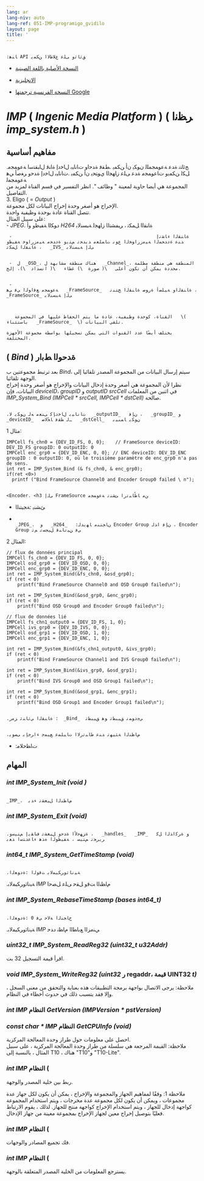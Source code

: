 ```yaml
---
lang: ar
lang-niv: auto
lang-ref: 051-IMP-programigo_gvidilo
layout: page
title: '                                                                                                                                                     _IMP_ ﺔﺠﻣﺮﺒﻟﺍ ﻞﻴﻟﺩ'
---
```



                                                                                                                                   :ﺎﻨﻫ API ﻖﺋﺎﺛﻭ ﻰﻠﻋ ﻉﻼ﻿ﻃﻻ﻿ﺍ ﻦﻜﻤﻳ  
* [  النسخة الأصلية باللغة الصينية  ](../../zh/includes.zh/html/)  


* [  الانجليزية  ](../../en/includes.en/html/)  


* [  النسخة الفرنسية ترجمتها Google  ](../../fr/includes.fr/html/)  




# _IMP_   \(  _Ingenic Media Platform_  \)   \( ﺮﻈﻧﺍ   _imp\_system.h_  \)

## مفاهيم أساسية
 .ﺞﺋﺎﺘﻧ ﺓﺪﻋ ﺔﻋﻮﻤﺠﻤﻠﻟ ﻥﻮﻜﻳ ﻥﺃ ﻦﻜﻤﻳ .ﻂﻘﻓ ﺓﺪﺣﺍﻭ ﺕﺎﻧﺎﻴﺑ ﻝﺎﺧﺩﺇ ﺓﺎﻨﻗ ﻝﺎﺒﻘﺘﺳﺍ ﺔﻋﻮﻤﺠﻣ ﻞﻜﻟ ﻦﻜﻤﻳﻭ ﺕﺎﻋﻮﻤﺠﻣ ﺓﺪﻋ ﻰﻠﻋ ﺯﺎﻬﺠﻟﺍ ﻱﻮﺘﺤﻳ ﻥﺃ ﻦﻜﻤﻳ .ﺕﺎﻧﺎﻴﺑ ﻝﺎﺧﺩﺇ ﺓﺪﺣﻭ ﺮﻐﺻﺃ ﻲﻫ ﺔﻋﻮﻤﺠﻤﻟ  
      المجموعة هي أيضا حاوية لمعينة   " وظائف  ". انظر التفسير في قسم القناة لمزيد من التفاصيل.  
 3. Eligo   \( =  _Output_  \)    
 الإخراج هو أصغر وحدة إخراج البيانات لكل مجموعة.    
 تتصل القناة عادة بوحدة وظيفية واحدة.    
 على سبيل المثال:   
     -                                                                                                      _JPEG_.  ﺩﻮﻜﻟﺍ ﺔﻔﻴﻇﻭ ﻭﺃ   _H264_   ﺓﺎﻨﻘﻟﺍ ﻞﻤﻜﺗ ، ﺮﻴﻔﺸﺘﻟﺍ ﺯﺎﻬﺠﻟ ﺔﺒﺴﻨﻟﺎﺑ 


     -                                                     ﺓﺎﻨﻘﻟﺍ ءﺎﺸﻧﺇ ﺪﻨﻋ ﺓﺩﺪﺤﻤﻟﺍ ﺔﻴﻣﺯﺭﺍﻮﺨﻟﺍ ﻉﻮﻧ ﺕﺎﻤﻠﻌﻣ ﺪﻳﺪﺤﺗ ﻢﺘﻳﻭ ﺓﺩﺪﺤﻣ ﺔﻴﻣﺯﺭﺍﻮﺧ ﺔﻔﻴﻇﻭ ﺓﺎﻨﻘﻟﺍ ﻞﻤﻜﺗ ،   _IVS_ ﻰﻟﺇ ﺔﺒﺴﻨﻟﺎﺑ


     -  ل  _OSD_، هناك منطقة مشابهة ل   _Channel_، المنطقة هي منطقة مظلمة محددة يمكن أن تكون أعلى   \( صورة  \) غطاء   \( انسداد  \)، إلخ.  


     -                                                                                        ﺔﻋﻮﻤﺠﻣ ﻊﻗﺍﻮﻟﺍ ﻲﻓ ﻲﻫ   _FrameSource_   ﺓﺎﻨﻘﻟﺍﻭ ﺔﻴﻠﺻﺃ ﺓﺭﻮﺻ ﺓﺎﻨﻘﻟﺍ ﺞﺘﻨﺗ ،   _FrameSource_ ﻰﻟﺇ ﺔﺒﺴﻨﻟﺎﺑ 


    
       القناة، كوحدة وظيفية، عادة ما يتم الحفاظ عليها في المجموعة   \( باستثناء   _FrameSource_  \) تلقي البيانات.  

    يختلف أيضًا عدد القنوات التي يمكن تسجيلها بواسطة مجموعة الأجهزة المختلفة.

##                                                                                                                                             \(  _Bind_  \) ﺓﺪﺣﻮﻟﺍ ﻂﺑﺍﺭ

بعد ترتبط مجموعتين ب   _Bind_، سيتم إرسال البيانات من المجموعة المصدر تلقائيا إلى الوجهة تلقائيا.    
 نظرا لأن المجموعة هي أصغر وحدة إدخال البيانات والإخراج هو أصغر وحدة إخراج البيانات، فإن   _deviceID_،   _groupID_   و   _outputID_    _srcCell_   في اثنين من المعلمات   _IMP\_System\_Bind \(IMPCell * srcCell, IMPCell * dstCell\)_   صالحة.    

                                                                               .ﺕﺎﻧﺎﻴﺑ ﻝﺎﺧﺩﺈﻛ ﻰﻨﻌﻣ ﻪﻟ ﻥﻮﻜﻳ ﻻ﻿   _outputID_   ﻥﺈﻓ ،   _groupID_ ﻭ   _deviceID_   ـﻟ ﻂﻘﻓ ﺎﺤًﻟﺎﺻ   _dstCell_   ﻥﻮﻜﻳ ﺎﻤﻨﻴﺑ 

مثال 1: 
```
IMPCell fs_chn0 = {DEV_ID_FS, 0, 0};    // FrameSource deviceID: DEV_ID_FS groupID: 0 outputID: 0
IMPCell enc_grp0 = {DEV_ID_ENC, 0, 0}; // ENC deviceID: DEV_ID_ENC groupID : 0 outputID: 0, où le troisième paramètre de enc_grp0 n'a pas de sens. 
int ret = IMP_System_Bind (& fs_chn0, & enc_grp0);
if(ret <0>)
  printf ("Bind FrameSource Channel0 and Encoder Group0 failed \ n");

```
                                                                                        <Encoder. <h3 ﻰﻟﺇ FrameSource ﻦﻣ ﺎﻃًﺎﺒﺗﺭﺍ ﺊﺸﻨﺗ ﺔﻋﻮﻤﺠﻣ    
 *  ﺊﺸﻨﻳ :ﺔﺠﻴﺘﻨﻟﺍ

*                                                                               _JPEG_.  ﻭ   _H264_   :ﻥﺎﺠﺘﻨﻣ ﺎﻬﻳﺪﻟ Encoder Group ﻥﺈﻓ ﺍﺬﻟ ، Encoder Group ﻲﻓ ﻦﻴﺗﺎﻨﻗ ﻞﻴﺠﺴﺗ ﻢﺗ 



المثال 2:
```
// flux de données principal
IMPCell fs_chn0 = {DEV_ID_FS, 0, 0};
IMPCell osd_grp0 = {DEV_ID_OSD, 0, 0};
IMPCell enc_grp0 = {DEV_ID_ENC, 0, 0};
int ret = IMP_System_Bind(&fs_chn0, &osd_grp0);
if (ret < 0)
    printf("Bind FrameSource Channel0 and OSD Group0 failed\n");

int ret = IMP_System_Bind(&osd_grp0, &enc_grp0);
if (ret < 0)
    printf("Bind OSD Group0 and Encoder Group0 failed\n");

// flux de données lié 
IMPCell fs_chn1_output0 = {DEV_ID_FS, 1, 0};
IMPCell ivs_grp0 = {DEV_ID_IVS, 0, 0};
IMPCell osd_grp1 = {DEV_ID_OSD, 1, 0};
IMPCell enc_grp1 = {DEV_ID_ENC, 1, 0};

int ret = IMP_System_Bind(&fs_chn1_output0, &ivs_grp0);
if (ret < 0)
    printf("Bind FrameSource Channel1 and IVS Group0 failed\n");

int ret = IMP_System_Bind(&ivs_grp0, &osd_grp1);
if (ret < 0)
    printf("Bind IVS Group0 and OSD Group1 failed\n");

int ret = IMP_System_Bind(&osd_grp1, &enc_grp1);
if (ret < 0)
    printf("Bind OSD Group1 and Encoder Group1 failed\n");
```
                                                                                                                   .ﺓﺎﻨﻘﻟﺍ ﻲﺋﺎﻨﺛ ﺰﻣﺭ :  _Bind_  ﻲﺟﺫﻮﻤﻧ ﻖﻴﺒﻄﺗ ﻮﻫ ﻖﻴﺒﻄﺗ 

                                                                                             .ﻡﺎﻈﻨﻟﺍ ﺔﺌﻴﻬﺗ ﺪﻨﻋ ﻁﺎﺒﺗﺭﻻ﻿ﺍ ﺕﺎﻴﻠﻤﻋ ﻊﻴﻤﺟ ءﺍﺮﺟﺈﺑ ﻰﺻﻮﻳ  
  *   :ﺕﺎﻈﺣﻼ﻿ﻣ 

## المهام

### _int IMP\_System\_Init \(void \)_
                                                                                                                                           _IMP_.  ﻡﺎﻈﻨﻟﺍ ﻞﻴﻐﺸﺗ ءﺪﺑ 
### _int IMP\_System\_Exit \(void\)_

                                                                    .ﺓﺰﻬﺟﻷ﻿ﺍ ﺓﺪﺣﻭ ﻞﻴﻐﺸﺗ ﻑﺎﻘﻳﺇ ﻢﺘﻴﺳﻭ ،   _handles_   _IMP_   ﻭ ﺓﺮﻛﺍﺬﻟﺍ ﻞﻛ ﺮﻳﺮﺤﺗ ﻢﺘﻴﺳ ، ﺔﻔﻴﻇﻮﻟﺍ ﻩﺬﻫ ءﺎﻋﺪﺘﺳﺍ ﺪﻌﺑ 

### _int64\_t IMP\_System\_GetTimeStamp \(void\)_

                                                                                   .ﺔﻴﻧﺎﺛﻭﺮﻜﻴﻤﻟﺎﺑ ﺖﻗﻮﻟﺍ :ﺓﺩﻮﻌﻟﺍ    
 .ﺔﻴﻧﺎﺛﻭﺮﻜﻴﻤﻟﺎﺑ   _IMP_   ﻡﺎﻈﻨﻟﺍ ﺖﻗﻭ ﻞﻘﺣ ﻰﻠﻋ ﻞﺼﺣﺍ

### _int IMP\_System\_RebaseTimeStamp \(bases int64\_t\)_
                                                                                       .ﺡﺎﺠﻨﻟﺍ ﺔﻟﺎﺣ ﻲﻓ 0 :ﺓﺩﻮﻌﻟﺍ    
 .ﺔﻴﻧﺎﺛﻭﺮﻜﻴﻤﻟﺎﺑ   _IMP_   ﻲﻨﻣﺰﻟﺍ ﻊﺑﺎﻄﻟﺍ ﻡﺎﻈﻧ ﺩﺪﺣ

### _uint32\_t IMP\_System\_ReadReg32 \(uint32\_t u32Addr\)_

اقرأ قيمة التسجيل 32 بت.  

### _void IMP\_System\_WriteReg32 \(uint32_  ر regaddr، قيمة UINT32  _t\)_
 

ملاحظة: يرجى الاتصال بواجهة برمجة التطبيقات هذه بعناية والتحقق من معنى السجل ، وإلا فقد يتسبب ذلك في حدوث أخطاء في النظام.

### _int IMP_  النظام  _GetVersion \(IMPVersion * pstVersion\)_

 

### _const char * IMP_  النظام  _GetCPUInfo \(void\)_
احصل على معلومات حول طراز وحدة المعالجة المركزية.  
ملاحظة: القيمة المرجعة هي سلسلة من طراز وحدة المعالجة المركزية ، على سبيل المثال ، بالنسبة إلى T10 ، هناك "T10"و "T10-Lite".

### _int IMP_  النظام   \(

ربط بين خلية المصدر والوجهة.

ملاحظة 1: وفقًا لمفاهيم الجهاز والمجموعة والإخراج ، يمكن أن يكون لكل جهاز عدة مجموعات ، ويمكن أن يكون لكل مجموعة عدة مخرجات ، ويتم استخدام المجموعة كواجهة إدخال للجهاز ، ويتم استخدام الإخراج كواجهة منتج للجهاز. لذلك ، يقوم الارتباط فعليًا بتوصيل إخراج معين لجهاز الإخراج بمجموعة معينة من جهاز الإدخال.

 

### _int IMP_  النظام   \(
فك تجميع المصادر والوجهات. 

### _int IMP_  النظام   \(

يسترجع المعلومات من الخلية المصدر المتعلقة بالوجهة.

